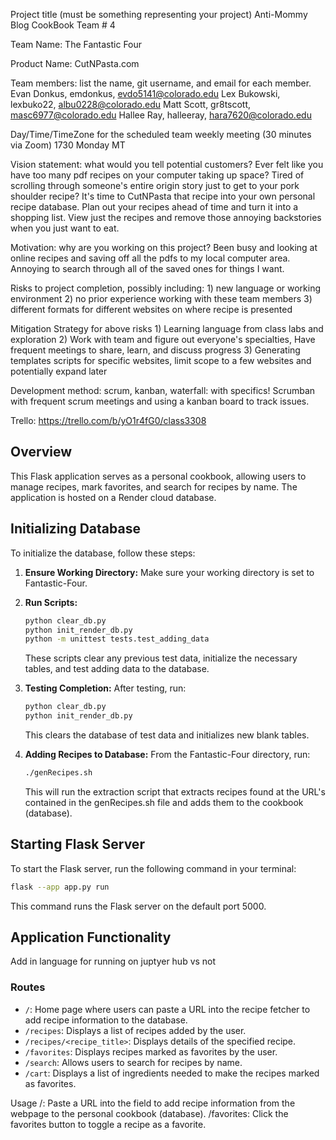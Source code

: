 Project title (must be something representing your project)
    Anti-Mommy Blog CookBook
Team # 4

Team Name: 
  The Fantastic Four

Product Name:
  CutNPasta.com
  
Team members: list the name, git username, and email for each member.
   Evan Donkus,    emdonkus,   evdo5141@colorado.edu
   Lex Bukowski,   lexbuko22,  albu0228@colorado.edu 
   Matt Scott,     gr8tscott,  masc6977@colorado.edu
   Hallee Ray,     halleeray,  hara7620@colorado.edu

Day/Time/TimeZone for the scheduled team weekly meeting (30 minutes via Zoom)
   1730 Monday MT

Vision statement: what would you tell potential customers?
    Ever felt like you have too many pdf recipes on your computer taking up space? Tired of scrolling through someone's entire origin story just to get to your pork shoulder recipe? It's time to CutNPasta that recipe into your own personal recipe database. Plan out your recipes ahead of time and turn it into a shopping list. View just the recipes and remove those annoying backstories when you just want to eat.

Motivation: why are you working on this project?
    Been busy and looking at online recipes and saving off all the pdfs to my local computer area. Annoying to search through all of the saved ones for things I want.
    
Risks to project completion, possibly including:
    1) new language or working environment
    2) no prior experience working with these team members
    3) different formats for different websites on where recipe is presented
    

Mitigation Strategy for above risks
    1) Learning language from class labs and exploration
    2) Work with team and figure out everyone's specialties, Have frequent meetings to share, learn, and discuss progress
    3) Generating templates scripts for specific websites, limit scope to a few websites and potentially expand later

Development method: scrum, kanban, waterfall: with specifics!
    Scrumban with frequent scrum meetings and using a kanban board to track issues.

Trello: 
    https://trello.com/b/yO1r4fG0/class3308


## Overview

This Flask application serves as a personal cookbook, allowing users to manage recipes, mark favorites, and search for recipes by name. The application is hosted on a Render cloud database.

## Initializing Database

To initialize the database, follow these steps:

1. **Ensure Working Directory:** Make sure your working directory is set to Fantastic-Four.
2. **Run Scripts:**
    ```bash
    python clear_db.py
    python init_render_db.py
    python -m unittest tests.test_adding_data
    ```
    These scripts clear any previous test data, initialize the necessary tables, and test adding data to the database.
3. **Testing Completion:**
    After testing, run:
    ```bash
    python clear_db.py
    python init_render_db.py
    ```
    This clears the database of test data and initializes new blank tables.

4. **Adding Recipes to Database:**
    From the Fantastic-Four directory, run:
    ```bash
    ./genRecipes.sh
    ```
    This will run the extraction script that extracts recipes found at the URL's contained in the genRecipes.sh file and adds them to the cookbook (database).

## Starting Flask Server

To start the Flask server, run the following command in your terminal:
```bash
flask --app app.py run
```
This command runs the Flask server on the default port 5000.

## Application Functionality

Add in language for running on juptyer hub vs not

### Routes

- `/`: Home page where users can paste a URL into the recipe fetcher to add recipe information to the database.
- `/recipes`: Displays a list of recipes added by the user.
- `/recipes/<recipe_title>`: Displays details of the specified recipe.
- `/favorites`: Displays recipes marked as favorites by the user.
- `/search`: Allows users to search for recipes by name.
- `/cart`: Displays a list of ingredients needed to make the recipes marked as favorites.







Usage
/: Paste a URL into the field to add recipe information from the webpage to the personal cookbook (database).
/favorites: Click the favorites button to toggle a recipe as a favorite.